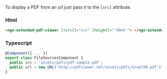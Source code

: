 To display a PDF from an url just pass it to the `[src]` attribute.

### Html

```html
<ngx-extended-pdf-viewer [(src)]="src" [height]="'90vh'"> </ngx-extended-pdf-viewer>
```

### Typescript

```ts
@Component({ ... })
export class FileSourcesComponent {
  public src = 'assets/pdfs/pdf-sample.pdf';
  public url = new URL('http://pdfviewer.net/assets/pdfs/GraalVM.pdf');
}
```
